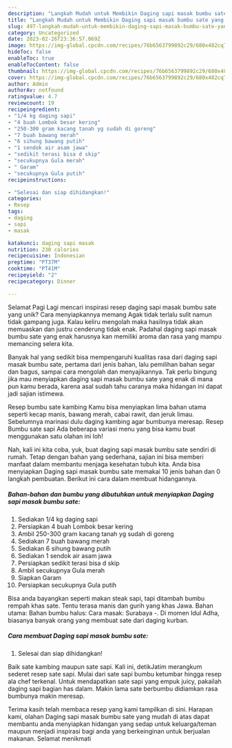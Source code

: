 ```yaml
---
description: "Langkah Mudah untuk Membikin Daging sapi masak bumbu sate yang Lezat, Lezat"
title: "Langkah Mudah untuk Membikin Daging sapi masak bumbu sate yang Lezat, Lezat"
slug: 497-langkah-mudah-untuk-membikin-daging-sapi-masak-bumbu-sate-yang-lezat-lezat
category: Uncategorized
date: 2023-02-26T23:36:57.069Z
image: https://img-global.cpcdn.com/recipes/76b6563799892c29/680x482cq70/daging-sapi-masak-bumbu-sate-foto-resep-utama.jpg
hideToc: false
enableToc: true
enableTocContent: false
thumbnail: https://img-global.cpcdn.com/recipes/76b6563799892c29/680x482cq70/daging-sapi-masak-bumbu-sate-foto-resep-utama.jpg
cover: https://img-global.cpcdn.com/recipes/76b6563799892c29/680x482cq70/daging-sapi-masak-bumbu-sate-foto-resep-utama.jpg
author: Admin
authorAv: notfound
ratingvalue: 4.7
reviewcount: 19
recipeingredient:
- "1/4 kg daging sapi"
- "4 buah Lombok besar kering"
- "250-300 gram kacang tanah yg sudah di goreng"
- "7 buah bawang merah"
- "6 sihung bawang putih"
- "1 sendok air asam jawa"
- "sedikit terasi bisa d skip"
- "secukupnya Gula merah"
- " Garam"
- "secukupnya Gula putih"
recipeinstructions:

- "Selesai dan siap dihidangkan!"
categories:
- Resep
tags:
- daging
- sapi
- masak

katakunci: daging sapi masak 
nutrition: 230 calories
recipecuisine: Indonesian
preptime: "PT37M"
cooktime: "PT41M"
recipeyield: "2"
recipecategory: Dinner

---
```



Selamat Pagi Lagi mencari inspirasi resep daging sapi masak bumbu sate yang unik? Cara menyiapkannya memang Agak tidak terlalu sulit namun tidak gampang juga. Kalau keliru mengolah maka hasilnya tidak akan memuaskan dan justru cenderung tidak enak. Padahal daging sapi masak bumbu sate yang enak harusnya kan memiliki aroma dan rasa yang mampu memancing selera kita.


Banyak hal yang sedikit bisa mempengaruhi kualitas rasa dari daging sapi masak bumbu sate, pertama dari jenis bahan, lalu pemilihan bahan segar dan bagus, sampai cara mengolah dan menyajikannya. Tak perlu bingung jika mau menyiapkan daging sapi masak bumbu sate yang enak di mana pun kamu berada, karena asal sudah tahu caranya maka hidangan ini dapat jadi sajian istimewa.

Resep bumbu sate kambing Kamu bisa menyiapkan lima bahan utama seperti kecap manis, bawang merah, cabai rawit, dan jeruk limau. Sebelumnya marinasi dulu daging kambing agar bumbunya meresap. Resep Bumbu sate sapi Ada beberapa variasi menu yang bisa kamu buat menggunakan satu olahan ini loh!


Nah, kali ini kita coba, yuk, buat daging sapi masak bumbu sate sendiri di rumah. Tetap dengan bahan yang sederhana, sajian ini bisa memberi manfaat dalam membantu menjaga kesehatan tubuh kita. Anda bisa menyiapkan Daging sapi masak bumbu sate memakai 10 jenis bahan dan 0 langkah pembuatan. Berikut ini cara dalam membuat hidangannya.

<!--inarticleads1-->

##### Bahan-bahan dan bumbu yang dibutuhkan untuk menyiapkan Daging sapi masak bumbu sate:

1. Sediakan 1/4 kg daging sapi
1. Persiapkan 4 buah Lombok besar kering
1. Ambil 250-300 gram kacang tanah yg sudah di goreng
1. Sediakan 7 buah bawang merah
1. Sediakan 6 sihung bawang putih
1. Sediakan 1 sendok air asam jawa
1. Persiapkan sedikit terasi bisa d skip
1. Ambil secukupnya Gula merah
1. Siapkan  Garam
1. Persiapkan secukupnya Gula putih


Bisa anda bayangkan seperti makan steak sapi, tapi ditambah bumbu rempah khas sate. Tentu terasa manis dan gurih yang khas Jawa. Bahan utama: Bahan bumbu halus: Cara masak: Surabaya -. Di momen Idul Adha, biasanya banyak orang yang membuat sate dari daging kurban. 

<!--inarticleads2-->

##### Cara membuat Daging sapi masak bumbu sate:


1. Selesai dan siap dihidangkan!

Baik sate kambing maupun sate sapi. Kali ini, detikJatim merangkum sederet resep sate sapi. Mulai dari sate sapi bumbu ketumbar hingga resep ala chef terkenal. Untuk mendapatkan sate sapi yang empuk juicy, pakailah daging sapi bagian has dalam. Makin lama sate berbumbu didiamkan rasa bumbunya makin meresap. 

Terima kasih telah membaca resep yang kami tampilkan di sini. Harapan kami, olahan Daging sapi masak bumbu sate yang mudah di atas dapat membantu anda menyiapkan hidangan yang sedap untuk keluarga/teman maupun menjadi inspirasi bagi anda yang berkeinginan untuk berjualan makanan. Selamat menikmati
